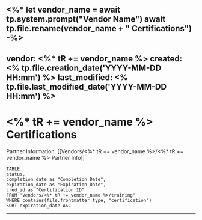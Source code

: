 <%*
let vendor_name = await tp.system.prompt("Vendor Name")
await tp.file.rename(vendor_name + " Certifications")
-%>
---
vendor: <%* tR += vendor_name %>
created: <% tp.file.creation_date('YYYY-MM-DD HH:mm') %>
last_modified: <% tp.file.last_modified_date('YYYY-MM-DD HH:mm') %>
---

# <%* tR += vendor_name %> Certifications

Partner Information: [[Vendors/<%* tR += vendor_name %>/<%* tR += vendor_name %> Partner Info]]

```dataview
TABLE
status,
completion_date as "Completion Date",
expiration_date as "Expiration Date",
cred_id as "Certification ID"
FROM "Vendors/<%* tR += vendor_name %>/training"
WHERE contains(file.frontmatter.type, "certification")
SORT expiration_date ASC
```

---